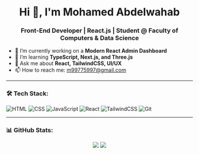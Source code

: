 <h1 align="center">Hi 👋, I'm Mohamed Abdelwahab</h1>
<h3 align="center">Front-End Developer | React.js | Student @ Faculty of Computers & Data Science</h3>

- 🔭 I’m currently working on a **Modern React Admin Dashboard**
- 🌱 I’m learning **TypeScript, Next.js, and Three.js**
- 💬 Ask me about **React, TailwindCSS, UI/UX**
- 📫 How to reach me: m99775997@gmail.com

---

### 🛠 Tech Stack:
![HTML](https://img.shields.io/badge/-HTML5-E34F26?style=flat-square&logo=html5&logoColor=white)
![CSS](https://img.shields.io/badge/-CSS3-1572B6?style=flat-square&logo=css3)
![JavaScript](https://img.shields.io/badge/-JavaScript-F7DF1E?style=flat-square&logo=javascript&logoColor=black)
![React](https://img.shields.io/badge/-React-20232A?style=flat-square&logo=react)
![TailwindCSS](https://img.shields.io/badge/-TailwindCSS-38B2AC?style=flat-square&logo=tailwind-css)
![Git](https://img.shields.io/badge/-Git-F05032?style=flat-square&logo=git)

---

### 📊 GitHub Stats:
<p align="center">
  <img src="https://github-readme-stats.vercel.app/api?username=moham60&show_icons=true&theme=radical" />
  <img src="https://github-readme-stats.vercel.app/api/top-langs/?username=moham60&layout=compact&theme=radical" />
</p>

